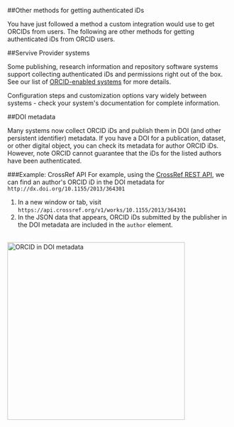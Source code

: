 
##Other methods for getting authenticated iDs

You have just followed a method a custom integration would use to get ORCIDs from users. The following are other methods for getting authenticated iDs from ORCID users.

##Servive Provider systems

Some publishing, research information and repository software systems support collecting authenticated iDs and permissions right out of the box. See our list of [ORCID-enabled systems](https://info.orcid.org/documentation/integration-guide/vendor-systems/) for more details.

Configuration steps and customization options vary widely between systems - check your system's documentation for complete information.

<!--- This should actually be institutional connect but let's remove for now since only one member has put it in place.
##Institutional sign-in

You can enable access using institutional credentials. Check out the [Members Documentation](http://members.orcid.org/api/integrate/institution-sign-in) for more information.
--->

<!--- Product is looking at whether to still support this. Removed for now (as of 2020-11-02)
##Share my iD

Need a quick way to collect authenticated iDs with no programming or IT resources needed?
[Share my iD](https://share-my-id.orcid.org/) is a new app from ORCID that allows anyone with an ORCID iD to get iDs from other ORCID users.<br>
  <img src="../images/04-4_share-my-id.png" width="600" alt="ORCID Share my iD app home page" />
--->

##DOI metadata

Many systems now collect ORCID iDs and publish them in DOI (and other persistent identifier) metadata. If you have a DOI for a publication, dataset, or other digital object, you can check its metadata for author ORCID iDs. However, note ORCID cannot guarantee that the iDs for the listed authors have been authenticated.

###Example: CrossRef API
For example, using the [CrossRef REST API](https://github.com/CrossRef/rest-api-doc/blob/master/rest_api.md), we can find an author's ORCID iD in the DOI metadata for ```http://dx.doi.org/10.1155/2013/364301```

1. In a new window or tab, visit ```https://api.crossref.org/v1/works/10.1155/2013/364301```
2. In the JSON data that appears, ORCID iDs submitted by the publisher in the DOI metadata are included in the ```author``` element.
<br>
  <img src="../images/04-5_doi-metadata.png" width="400" alt="ORCID in DOI metadata" />
